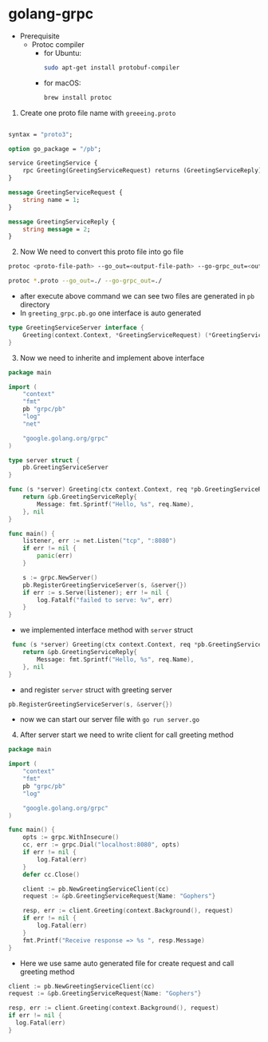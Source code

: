 # golang-grpc

* Prerequisite 
  - Protoc compiler
    - for Ubuntu:
      ```bash
      sudo apt-get install protobuf-compiler
      ```
    - for macOS:
      ```bash
      brew install protoc
      ```



1. Create one proto file name with `greeeing.proto` 
```proto

syntax = "proto3";

option go_package = "/pb";

service GreetingService {
    rpc Greeting(GreetingServiceRequest) returns (GreetingServiceReply) {}
}

message GreetingServiceRequest {
    string name = 1;
}

message GreetingServiceReply {
    string message = 2;
}

```

2. Now We need to convert this proto file into go file

```bash
protoc <proto-file-path> --go_out=<output-file-path> --go-grpc_out=<output-file-path>
```

```bash
protoc *.proto --go_out=./ --go-grpc_out=./
```
  - after execute above command we can see two files are generated in `pb` directory
  - In `greeting_grpc.pb.go` one interface is auto generated 

```go
type GreetingServiceServer interface {
	Greeting(context.Context, *GreetingServiceRequest) (*GreetingServiceReply, error)
}
```

3. Now we need to inherite and implement above interface 
```go
package main

import (
	"context"
	"fmt"
	pb "grpc/pb"
	"log"
	"net"

	"google.golang.org/grpc"
)

type server struct {
	pb.GreetingServiceServer
}

func (s *server) Greeting(ctx context.Context, req *pb.GreetingServiceRequest) (*pb.GreetingServiceReply, error) {
	return &pb.GreetingServiceReply{
		Message: fmt.Sprintf("Hello, %s", req.Name),
	}, nil
}

func main() {
	listener, err := net.Listen("tcp", ":8080")
	if err != nil {
		panic(err)
	}

	s := grpc.NewServer()
	pb.RegisterGreetingServiceServer(s, &server{})
	if err := s.Serve(listener); err != nil {
		log.Fatalf("failed to serve: %v", err)
	}
}
```
  - we implemented interface method with `server` struct
```go
 func (s *server) Greeting(ctx context.Context, req *pb.GreetingServiceRequest) (*pb.GreetingServiceReply, error) {
	return &pb.GreetingServiceReply{
		Message: fmt.Sprintf("Hello, %s", req.Name),
	}, nil
}
```
  - and register `server` struct with greeting server
```go
pb.RegisterGreetingServiceServer(s, &server{})
```
  - now we can start our server file with `go run server.go`

4. After server start we need to write client for call greeting method 
```go 
package main

import (
	"context"
	"fmt"
	pb "grpc/pb"
	"log"

	"google.golang.org/grpc"
)

func main() {
	opts := grpc.WithInsecure()
	cc, err := grpc.Dial("localhost:8080", opts)
	if err != nil {
		log.Fatal(err)
	}
	defer cc.Close()

	client := pb.NewGreetingServiceClient(cc)
	request := &pb.GreetingServiceRequest{Name: "Gophers"}

	resp, err := client.Greeting(context.Background(), request)
	if err != nil {
		log.Fatal(err)
	}
	fmt.Printf("Receive response => %s ", resp.Message)
}
```
 - Here we use same auto generated file for create request and call greeting method
```go
client := pb.NewGreetingServiceClient(cc)
request := &pb.GreetingServiceRequest{Name: "Gophers"}

resp, err := client.Greeting(context.Background(), request)
if err != nil {
  log.Fatal(err)
}
```